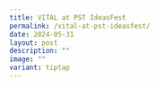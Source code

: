```yaml
---
title: VITAL at PST IdeasFest
permalink: /vital-at-pst-ideasfest/
date: 2024-05-31
layout: post
description: ""
image: ""
variant: tiptap
---
```

